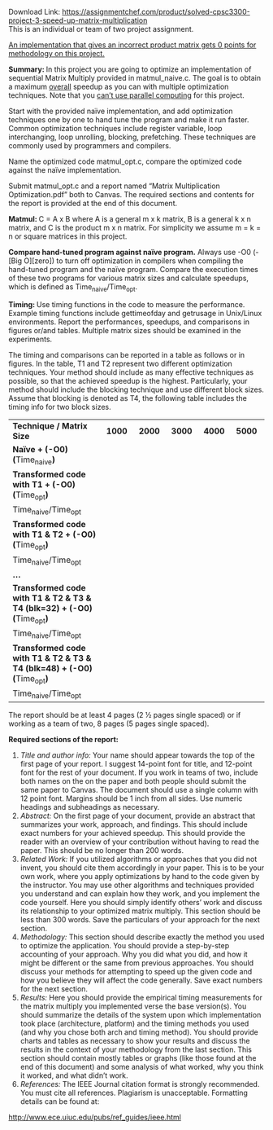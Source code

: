 Download Link: https://assignmentchef.com/product/solved-cpsc3300-project-3-speed-up-matrix-multiplication
<br>
This is an individual or team of two project assignment.

<u>An implementation that gives an incorrect product matrix gets 0 points for methodology on this project.</u>

<strong>Summary: </strong>In this project you are going to optimize an implementation of sequential Matrix Multiply provided in matmul_naive.c. The goal is to obtain a maximum <u>overall</u> speedup as you can with multiple optimization techniques. Note that you <u>can’t use parallel computing</u> for this project.

Start with the provided naïve implementation, and add optimization techniques one by one to hand tune the program and make it run faster. Common optimization techniques include register variable, loop interchanging, loop unrolling, blocking, prefetching. These techniques are commonly used by programmers and compilers.




Name the optimized code matmul_opt.c, compare the optimized code against the naïve implementation.

Submit matmul_opt.c and a report named “Matrix Multiplication Optimization.pdf” both to Canvas. The required sections and contents for the report is provided at the end of this document.

<strong>Matmul: </strong>C = A x B where A is a general m x k matrix, B is a general k x n matrix, and C is the product m x n matrix. For simplicity we assume m = k = n or square matrices in this project.

<strong>Compare hand-tuned program against naïve program.</strong> Always use -O0 (-[Big O][zero]) to turn off optimization in compilers when compiling the hand-tuned program and the naïve program. Compare the execution times of these two programs for various matrix sizes and calculate speedups, which is defined as Time<sub>naive</sub>/Time<sub>opt</sub>.

<strong>Timing: </strong>Use timing functions in the code to measure the performance. Example timing functions include gettimeofday and getrusage in Unix/Linux environments. Report the performances, speedups, and comparisons in figures or/and tables. Multiple matrix sizes should be examined in the experiments.

The timing and comparisons can be reported in a table as follows or in figures. In the table, T1 and T2 represent two different optimization techniques. Your method should include as many effective techniques as possible, so that the achieved speedup is the highest. Particularly, your method should include the blocking technique and use different block sizes. Assume that blocking is denoted as T4, the following table includes the timing info for two block sizes.




<table width="592">

 <tbody>

  <tr>

   <td width="262"><strong>Technique / Matrix Size</strong></td>

   <td width="66"><strong>1000</strong></td>

   <td width="66"><strong>2000</strong></td>

   <td width="66"><strong>3000</strong></td>

   <td width="66"><strong>4000</strong></td>

   <td width="66"><strong>5000</strong></td>

  </tr>

  <tr>

   <td width="262"><strong>Naïve + (-O0)   (</strong>Time<sub>naive</sub><strong>)</strong></td>

   <td width="66"> </td>

   <td width="66"> </td>

   <td width="66"> </td>

   <td width="66"> </td>

   <td width="66"> </td>

  </tr>

  <tr>

   <td width="262"><strong>Transformed code with T1 + </strong><strong>(-O0)     (</strong>Time<sub>opt</sub><strong>)</strong></td>

   <td width="66"> </td>

   <td width="66"> </td>

   <td width="66"> </td>

   <td width="66"> </td>

   <td width="66"> </td>

  </tr>

  <tr>

   <td width="262">Time<sub>naive</sub>/Time<sub>opt</sub></td>

   <td width="66"> </td>

   <td width="66"> </td>

   <td width="66"> </td>

   <td width="66"> </td>

   <td width="66"> </td>

  </tr>

  <tr>

   <td width="262"><strong>Transformed code with T1 &amp; T2 + (-O0)     (</strong>Time<sub>opt</sub><strong>)</strong></td>

   <td width="66"> </td>

   <td width="66"> </td>

   <td width="66"> </td>

   <td width="66"> </td>

   <td width="66"> </td>

  </tr>

  <tr>

   <td width="262">Time<sub>naive</sub>/Time<sub>opt</sub></td>

   <td width="66"> </td>

   <td width="66"> </td>

   <td width="66"> </td>

   <td width="66"> </td>

   <td width="66"> </td>

  </tr>

  <tr>

   <td width="262"><strong>…</strong></td>

   <td width="66"> </td>

   <td width="66"> </td>

   <td width="66"> </td>

   <td width="66"> </td>

   <td width="66"> </td>

  </tr>

  <tr>

   <td width="262"><strong>Transformed code with T1 &amp; T2 &amp; T3 &amp; T4 (blk=32) + (-O0)     (</strong>Time<sub>opt</sub><strong>)</strong></td>

   <td width="66"> </td>

   <td width="66"> </td>

   <td width="66"> </td>

   <td width="66"> </td>

   <td width="66"> </td>

  </tr>

  <tr>

   <td width="262">Time<sub>naive</sub>/Time<sub>opt</sub></td>

   <td width="66"> </td>

   <td width="66"> </td>

   <td width="66"> </td>

   <td width="66"> </td>

   <td width="66"> </td>

  </tr>

  <tr>

   <td width="262"><strong>Transformed code with T1 &amp; T2 &amp; T3 &amp; T4 (blk=48) + (-O0)     (</strong>Time<sub>opt</sub><strong>)</strong></td>

   <td width="66"> </td>

   <td width="66"> </td>

   <td width="66"> </td>

   <td width="66"> </td>

   <td width="66"> </td>

  </tr>

  <tr>

   <td width="262">Time<sub>naive</sub>/Time<sub>opt</sub></td>

   <td width="66"> </td>

   <td width="66"> </td>

   <td width="66"> </td>

   <td width="66"> </td>

   <td width="66"> </td>

  </tr>

 </tbody>

</table>




The report should be at least 4 pages (2 ½ pages single spaced) or if working as a team of two, 8 pages (5 pages single spaced).




<strong>Required sections of the report: </strong>

<ol>

 <li><em>Title and author info: </em>Your name should appear towards the top of the first page of your report. I suggest 14-point font for title, and 12-­point font for the rest of your document. If you work in teams of two, include both names on the on the paper and both people should submit the same paper to Canvas. The document should use a single column with 12 point font. Margins should be 1 inch from all sides. Use numeric headings and subheadings as necessary.</li>

 <li><em>Abstract: </em>On the first page of your document, provide an abstract that summarizes your work, approach, and findings. This should include exact numbers for your achieved speedup. This should provide the reader with an overview of your contribution without having to read the paper. This should be no longer than 200 words.</li>

 <li><em>Related Work: </em>If you utilized algorithms or approaches that you did not invent, you should cite them accordingly in your paper. This is to be your own work, where you apply optimizations by hand to the code given by the instructor. You may use other algorithms and techniques provided you understand and can explain how they work, and you implement the code yourself. Here you should simply identify others’ work and discuss its relationship to your optimized matrix multiply. This section should be less than 300 words. Save the particulars of your approach for the next section.</li>

 <li><em>Methodology: </em>This section should describe exactly the method you used to optimize the application. You should provide a step-by-step accounting of your approach. Why you did what you did, and how it might be different or the same from previous approaches. You should discuss your methods for attempting to speed up the given code and how you believe they will affect the code generally. Save exact numbers for the next section.</li>

 <li><em>Results: </em>Here you should provide the empirical timing measurements for the matrix multiply you implemented verse the base version(s). You should summarize the details of the system upon which implementation took place (architecture, platform) and the timing methods you used (and why you chose both arch and timing method). You should provide charts and tables as necessary to show your results and discuss the results in the context of your methodology from the last section. This section should contain mostly tables or graphs (like those found at the end of this document) and some analysis of what worked, why you think it worked, and what didn’t work.</li>

 <li><em>References: </em>The IEEE Journal citation format is strongly recommended. You must cite all references. Plagiarism is unacceptable. Formatting details can be found at:</li>

</ol>




http://www.ece.uiuc.edu/pubs/ref_guides/ieee.html